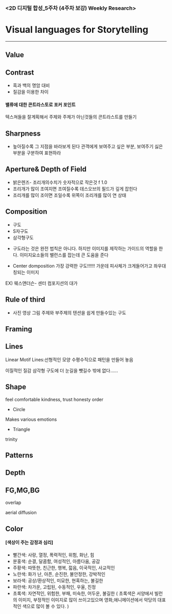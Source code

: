 ### <2D 디지털 합성_5주차 (4주차 보강) Weekly Research>
# Visual languages for Storytelling

***
## Value 

## Contrast

- 흑과 백의 명암 대비 
- 질감을 이용한 차이 


#### 밸류에 대한 콘트라스토로 포커 포인트
텍스쳐들을 잘계획해서 
주제와 주제가 아닌것들의 콘트라스트를 만들기 
## Sharpness
- 높아질수록 그 지점을 바라보게 된다 
관객에게 보여주고 싶은 부분, 보여주기 싫은 부분을 구분하여 표현하라

## Aperture& Depth of Field

- 밝은렌즈- 조리개의수치가 숫자적으로 작은것 f 1.0 
- 조리개가 많이 조여지면 조여질수록 데스오브의 필드가 깊게 잡힌다
- 조리개를 많이 조이면 조일수록 
  위쪽이 조리개를 많이 연 상태 
## Composition
- 구도 
- S자구도 
- 삼각형구도

* 구도라는 것은 완전 법칙은 아니다. 하지만 이미지를 제작하는  가이드의 역할을 한다.
  이미지요소들의 밸런스를 잡는데 큰 도움을 준다 

* Center domposition 가장 강력한 구도!!!!!!
가운데 피사체가 크게들어가고 좌우대칭되는 이미지

EX) 웨스앤더슨- 센터 컴포지션의 대가

## Rule of third

* 사진 영상 그림 
주제와 부주제의 텐션을 쉽게 만들수있는 구도 

## Framing

## Lines
Linear Motif 
Lines:선형적인 모양 
수평수직으로 패턴을 만들어 놓음

이질적인 질감 삼각형 구도에 더 눈길을 뺏길수 밖에 없다......

## Shape 

feel comfortable
kindness, trust honesty
order 

* Circle

Makes various emotions

* Triangle

trinity

## Patterns
## Depth



## FG,MG,BG

overlap

aerial diffusion

## Color

#### [색상이 주는 감정과 심리]

* 빨간색: 사랑, 열정, 폭력적인, 위험, 화난, 힘 
* 분홍색: 순결, 달콤함, 여성적인, 아름다움, 공감
* 주황색: 따뜻한, 친근한, 행복, 젋음, 이국적인, 사교적인 
* 노란색: 화가 난, 아픈, 순진한, 불안정한, 강박적인 
* 보라색: 공상/환상적인, 미묘한, 현혹하는, 불길한 
* 파란색: 차가운, 고립된, 수동적인, 우울, 진정
* 초록색: 자연적인, 위험한, 부패, 미숙한, 어두운, 불길한
( 초록색은 서양에서 빌런의 이미지, 부정적인 이미지로 많이 쓰이고있으며 영화,애니메이션에서 악당의 대표적인 색으로 많이 볼 수 있다. )

